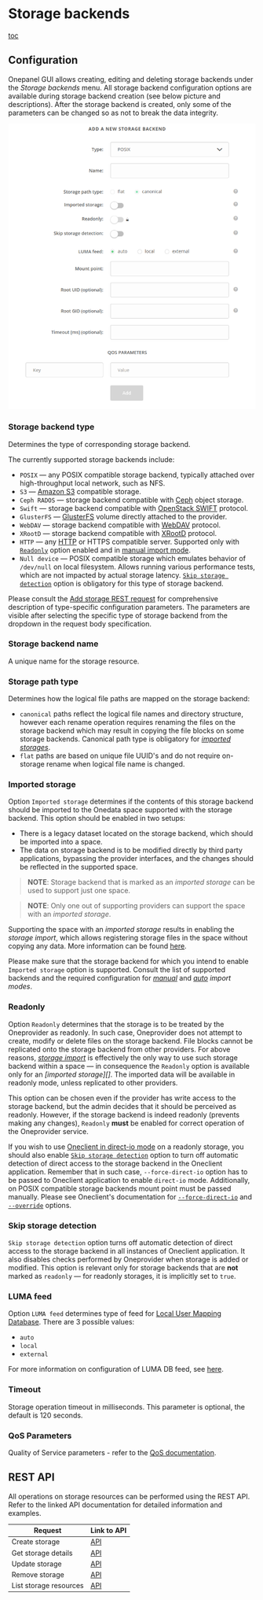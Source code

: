 # Storage backends

[toc][1]

## Configuration

Onepanel GUI allows creating, editing and deleting storage backends under the *Storage backends* menu.
All storage backend configuration options are available during storage backend creation
(see below picture and descriptions).
After the storage backend is created, only some of the parameters can be changed so as not to break the data integrity.

![screen-storage-config][]

### Storage backend type

Determines the type of corresponding storage backend.

The currently supported storage backends include:

* `POSIX` — any POSIX compatible storage backend, typically attached over high-throughput local network, such as NFS.
* `S3` — [Amazon S3][] compatible storage.
* `Ceph RADOS` — storage backend compatible with [Ceph][] object storage.
* `Swift` — storage backend compatible with [OpenStack SWIFT][] protocol.
* `GlusterFS` — [GlusterFS][] volume directly attached to the provider.
* `WebDAV` — storage backend compatible with [WebDAV][] protocol.
* `XRootD` — storage backend compatible with [XRootD][] protocol.
* `HTTP` — any [HTTP][] or HTTPS compatible server.
  Supported only with [`Readonly`][] option enabled and in [manual import mode][].
* `Null device` — POSIX compatible storage which emulates behavior of `/dev/null` on local filesystem.
  Allows running various performance tests, which are not impacted by actual storage latency.
  [`Skip storage detection`][] option is obligatory for this type of storage backend.

Please consult the [Add storage REST request][]
for comprehensive description of type-specific configuration parameters. The parameters are visible after selecting
the specific type of storage backend from the dropdown in the request body specification.

### Storage backend name

A unique name for the storage resource.

### Storage path type

Determines how the logical file paths are mapped on the storage backend:

* `canonical` paths reflect the logical file names and directory structure, however each rename operation
  requires renaming the files on the storage backend which may result in copying the file blocks on some storage backends.
  Canonical path type is obligatory for *[imported storages][]*.
* `flat` paths are based on unique file UUID's and do not require on-storage rename when logical file name is changed.

### Imported storage

Option `Imported storage` determines if the contents of this storage backend should be imported to the Onedata space supported
with the storage backend. This option should be enabled in two setups:

* There is a legacy dataset located on the storage backend, which should be imported into a space.
* The data on storage backend is to be modified directly by third party applications, bypassing
  the provider interfaces, and the changes should be reflected in the supported space.

> **NOTE**: Storage backend that is marked as an *imported storage* can be used to support just one space.

> **NOTE**: Only one out of supporting providers can support the space with an *imported storage*.

Supporting the space with an *imported storage* results in enabling the *storage import*, which allows
registering storage files in the space without copying any data. More information can be found [here][storage import].

Please make sure that the storage backend for which you intend to enable `Imported storage` option is supported.
Consult the list of supported backends and the required configuration for
[*manual*][manual import]
and [*auto*][auto import] *import modes*.

### Readonly

Option `Readonly` determines that the storage is to be treated by the Oneprovider as readonly.
In such case, Oneprovider does not attempt to create, modify or delete files on the storage backend.
File blocks cannot be replicated onto the storage backend from other providers.
For above reasons, *[storage import][]* is effectively the only way to use such storage backend within a space — in consequence
the `Readonly` option is available only for an *\[imported storage]\[]*.
The imported data will be available in readonly mode, unless replicated to other providers.

This option can be chosen even if the provider has write access to the storage backend, but the admin decides that it
should be perceived as readonly. However, if the storage backend is indeed readonly (prevents making any changes),
`Readonly` **must** be enabled for correct operation of the Oneprovider service.

If you wish to use [Oneclient in direct-io mode][direct-io mode]  on
a readonly storage, you should also enable [`Skip storage detection`][] option to turn off
automatic detection of direct access to the storage backend in the Oneclient application. Remember that in such case,
`--force-direct-io` option has to be passed to Oneclient application to enable `direct-io` mode.
Additionally, on POSIX compatible storage backends mount point must be passed manually.
Please see Oneclient's documentation for [`--force-direct-io`][direct-io mode]
and [`--override`][] options.

### Skip storage detection

`Skip storage detection` option turns off automatic detection of direct access to the storage backend
in all instances of Oneclient application.
It also disables checks performed by Oneprovider when storage is added or modified. This option is relevant
only for storage backends that are **not** marked as `readonly` — for readonly storages, it is implicitly set to `true`.

### LUMA feed

Option `LUMA feed` determines type of feed for [Local User Mapping Database][].
There are 3 possible values:

* `auto`
* `local`
* `external`

For more information on configuration of LUMA DB feed, see [here][luma configuration].

### Timeout

Storage operation timeout in milliseconds. This parameter is optional, the default is 120 seconds.

### QoS Parameters

Quality of Service parameters - refer to the [QoS documentation][]. 

## REST API

All operations on storage resources can be performed using the REST API.
Refer to the linked API documentation for detailed information and examples.

| Request                | Link to API                     |
| ---------------------- | ------------------------------- |
| Create storage         | [API][Add storage REST request] |
| Get storage details    | [API][get storage details]      |
| Update storage         | [API][modify storage]           |
| Remove storage         | [API][remove storage]           |
| List storage resources | [API][get storage]              |

<!-- references -->

[1]: <>

[Amazon S3]: http://docs.aws.amazon.com/AmazonS3/latest/API/Welcome.html

[Ceph]: http://ceph.com/ceph-storage/

[OpenStack SWIFT]: http://docs.openstack.org/developer/swift/

[GlusterFS]: https://www.gluster.org/

[WebDAV]: https://tools.ietf.org/html/rfc4918

[XRootD]: http://www.xrootd.org/

[HTTP]: https://tools.ietf.org/html/rfc7231

[`Readonly`]: #readonly

[manual import mode]: storage-import.md#manual-storage-import

[`Skip storage detection`]: #skip-storage-detection

[Add storage REST request]: https://onedata.org/#/home/api/stable/onepanel?anchor=operation/add_storage

[imported storages]: #imported-storage

[storage import]: storage-import.md

[manual import]: storage-import.md#storage-configuration-for-manual-import

[auto import]: storage-import.md#storage-configuration-for-auto-import

[direct-io mode]: ../../../user-guide/oneclient.md#direct-io-and-proxy-io-modes

[`--override`]: ../../../user-guide/oneclient.md#overriding-storage-helper-parameters

[Local User Mapping Database]: luma.md

[luma configuration]: luma.md#configuration

[get storage details]: https://onedata.org/#/home/api/stable/onepanel?anchor=operation/get_storage_details

[modify storage]: https://onedata.org/#/home/api/stable/onepanel?anchor=operation/modify_storage

[remove storage]: https://onedata.org/#/home/api/stable/onepanel?anchor=operation/remove_storage

[get storage]: https://onedata.org/#/home/api/stable/onepanel?anchor=operation/get_storages

[screen-storage-config]: ../../../../images/admin-guide/oneprovider/configuration/storages/storage-config.png

[QoS documentation]: qos.md#qos-parameters
